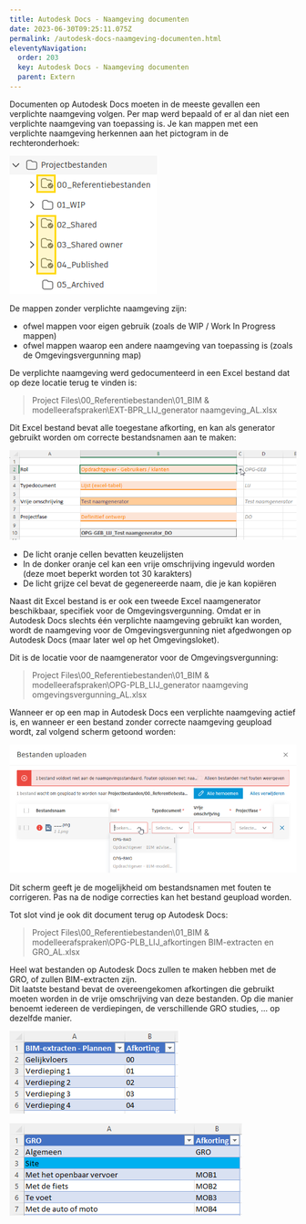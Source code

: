 ```yaml
---
title: Autodesk Docs - Naamgeving documenten
date: 2023-06-30T09:25:11.075Z
permalink: /autodesk-docs-naamgeving-documenten.html
eleventyNavigation:
  order: 203
  key: Autodesk Docs - Naamgeving documenten
  parent: Extern
---
```

Documenten op Autodesk Docs moeten in de meeste gevallen een verplichte naamgeving volgen.  Per map werd bepaald of er al dan niet een verplichte naamgeving van toepassing is.  Je kan mappen met een verplichte naamgeving herkennen aan het pictogram in de rechteronderhoek:

![](/content/images/pictogram-verplichte-naamgeving.png)

De mappen zonder verplichte naamgeving zijn:

* ofwel mappen voor eigen gebruik (zoals de WIP / Work In Progress mappen)
* ofwel mappen waarop een andere naamgeving van toepassing is (zoals de Omgevingsvergunning map)

De verplichte naamgeving werd gedocumenteerd in een Excel bestand dat op deze locatie terug te vinden is:

> Project Files\00_Referentiebestanden\01_BIM & modelleerafspraken\EXT-BPR_LIJ_generator naamgeving_AL.xlsx

Dit Excel bestand bevat alle toegestane afkorting, en kan als generator gebruikt worden om correcte bestandsnamen aan te maken:

![](/content/images/naamgeving-excel.png)

* De licht oranje cellen bevatten keuzelijsten
* In de donker oranje cel kan een vrije omschrijving ingevuld worden (deze moet beperkt worden tot 30 karakters)
* De licht grijze cel bevat de gegenereerde naam, die je kan kopiëren

Naast dit Excel bestand is er ook een tweede Excel naamgenerator beschikbaar, specifiek voor de Omgevingsvergunning.  Omdat er in Autodesk Docs slechts één verplichte naamgeving gebruikt kan worden, wordt de naamgeving voor de Omgevingsvergunning niet afgedwongen op Autodesk Docs (maar later wel op het Omgevingsloket).

Dit is de locatie voor de naamgenerator voor de Omgevingsvergunning:

> Project Files\00_Referentiebestanden\01_BIM & modelleerafspraken\OPG-PLB_LIJ_generator naamgeving omgevingsvergunning_AL.xlsx

Wanneer er op een map in Autodesk Docs een verplichte naamgeving actief is, en wanneer er een bestand zonder correcte naamgeving geupload wordt, zal volgend scherm getoond worden:

![](/content/images/naamgeving-fouten.png)

Dit scherm geeft je de mogelijkheid om bestandsnamen met fouten te corrigeren.  Pas na de nodige correcties kan het bestand geupload worden.

Tot slot vind je ook dit document terug op Autodesk Docs:

> Project Files\00_Referentiebestanden\01_BIM & modelleerafspraken\OPG-PLB_LIJ_afkortingen BIM-extracten en GRO_AL.xlsx

Heel wat bestanden op Autodesk Docs zullen te maken hebben met de GRO, of zullen BIM-extracten zijn.\
Dit laatste bestand bevat de overeengekomen afkortingen die gebruikt moeten worden in de vrije omschrijving van deze bestanden.  Op die manier benoemt iedereen de verdiepingen, de verschillende GRO studies, ... op dezelfde manier.

![](/content/images/afkortingen-bim-extracten.png)

![](/content/images/afkortingen-gro.png)
